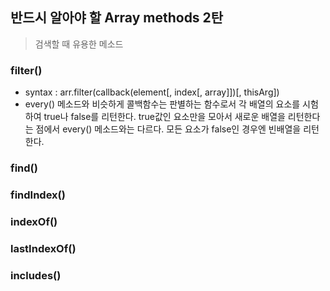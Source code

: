## 반드시 알아야 할 Array methods 2탄
> 검색할 때 유용한 메소드 


### filter()
 - syntax : arr.filter(callback(element[, index[, array]])[, thisArg])
 - every() 메소드와 비슷하게 콜백함수는 판별하는 함수로서 각 배열의 요소를 시험하여 true나 false를 리턴한다. true값인 요소만을 모아서 새로운 배열을 리턴한다는 점에서 every() 메소드와는 다르다. 모든 요소가 false인 경우엔 빈배열을 리턴한다.

### find()

### findIndex()

### indexOf()

### lastIndexOf()

### includes()